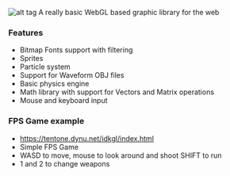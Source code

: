 ![alt tag](https://raw.githubusercontent.com/tentone/IDKwGL/master/data/idk.png)
A really basic WebGL based graphic library for the web

### Features
 - Bitmap Fonts support with filtering
 - Sprites 
 - Particle system
 - Support for Waveform OBJ files
 - Basic physics engine
 - Math library with support for Vectors and Matrix operations
 - Mouse and keyboard input

### FPS Game example
 - https://tentone.dynu.net/idkgl/index.html
 - Simple FPS Game
 - WASD to move, mouse to look around and shoot SHIFT to run
 - 1 and 2 to change weapons
